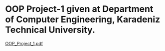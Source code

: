 # OOP Project-1 given at Department of Computer Engineering, Karadeniz Technical University.
[OOP_Project_1.pdf](https://drive.google.com/file/d/1RXkm9p9Cj72D78humtyFg6_H77szge5s/view?usp=sharing)
